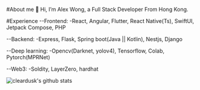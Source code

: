 #About me
👋 Hi, I’m Alex Wong, a Full Stack Developer From Hong Kong.

#Experience
--Frontend:
-React, Angular, Flutter, React Native(Ts), SwiftUI, Jetpack Compose, PHP

--Backend:
-Express, Flask, Spring boot(Java || Kotlin), Nestjs, Django

--Deep learning:
-Opencv(Darknet, yolov4), Tensorflow, Colab, Pytorch(MPRNet)

--Web3:
-Soldity, LayerZero, hardhat

![cleardusk's github stats](https://github-readme-stats.vercel.app/api?username=Alex-Wong-HK&show_icons=true&count_private=true&hide=prs&theme=default_repocard)

